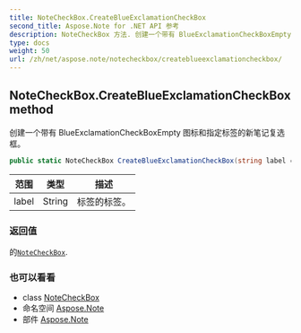 ```yaml
---
title: NoteCheckBox.CreateBlueExclamationCheckBox
second_title: Aspose.Note for .NET API 参考
description: NoteCheckBox 方法. 创建一个带有 BlueExclamationCheckBoxEmpty 图标和指定标签的新笔记复选框
type: docs
weight: 50
url: /zh/net/aspose.note/notecheckbox/createblueexclamationcheckbox/
---
```

## NoteCheckBox.CreateBlueExclamationCheckBox method

创建一个带有 BlueExclamationCheckBoxEmpty 图标和指定标签的新笔记复选框。

```csharp
public static NoteCheckBox CreateBlueExclamationCheckBox(string label = "")
```

| 范围 | 类型 | 描述 |
| --- | --- | --- |
| label | String | 标签的标签。 |

### 返回值

的[`NoteCheckBox`](../).

### 也可以看看

* class [NoteCheckBox](../)
* 命名空间 [Aspose.Note](../../notecheckbox/)
* 部件 [Aspose.Note](../../../)


